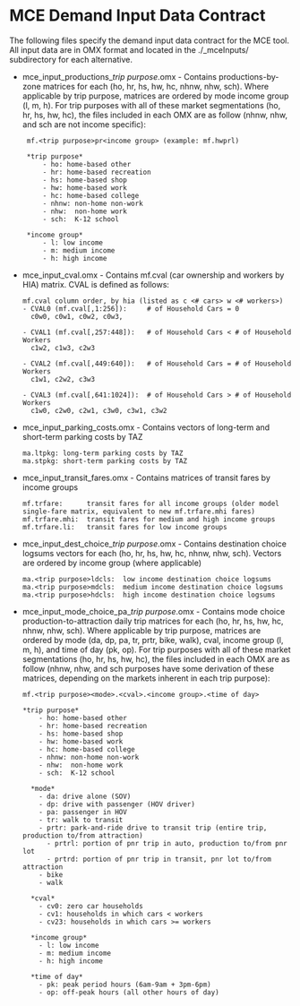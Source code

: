 # MCE Demand Input Data Contract

The following files specify the demand input data contract for the MCE tool. All input data are in OMX format and located in the ./\_mceInputs/ subdirectory for each alternative.
 
 - mce_input_productions_*trip purpose*.omx - Contains productions-by-zone matrices for each <trip purpose> (ho, hr, hs, hw, hc, nhnw, nhw, sch). Where applicable by trip purpose, matrices are ordered by mode income group (l, m, h). For trip purposes with all of these market segmentations (ho, hr, hs, hw, hc), the files included in each OMX are as follow (nhnw, nhw, and sch are not income specific):
  
        mf.<trip purpose>pr<income group> (example: mf.hwprl)
        
        *trip purpose*
            - ho: home-based other
            - hr: home-based recreation
            - hs: home-based shop
            - hw: home-based work
            - hc: home-based college
            - nhnw: non-home non-work
            - nhw:  non-home work
            - sch:  K-12 school
            
        *income group*          
            - l: low income
            - m: medium income
            - h: high income
  
  - mce_input_cval.omx - Contains mf.cval (car ownership and workers by HIA) matrix. CVAL is defined as follows:
        
        mf.cval column order, by hia (listed as c <# cars> w <# workers>)
        - CVAL0 (mf.cval[,1:256]):     # of Household Cars = 0
          c0w0, c0w1, c0w2, c0w3,
        
        - CVAL1 (mf.cval[,257:448]):   # of Household Cars < # of Household Workers
          c1w2, c1w3, c2w3
        
        - CVAL2 (mf.cval[,449:640]):   # of Household Cars = # of Household Workers
          c1w1, c2w2, c3w3 
        
        - CVAL3 (mf.cval[,641:1024]):  # of Household Cars > # of Household Workers
          c1w0, c2w0, c2w1, c3w0, c3w1, c3w2
   
  - mce_input_parking_costs.omx - Contains vectors of long-term and short-term parking costs by TAZ
  
        ma.ltpkg: long-term parking costs by TAZ
        ma.stpkg: short-term parking costs by TAZ
   
  - mce_input_transit_fares.omx - Contains matrices of transit fares by income groups
  
        mf.trfare:      transit fares for all income groups (older model single-fare matrix, equivalent to new mf.trfare.mhi fares)
        mf.trfare.mhi:  transit fares for medium and high income groups
        mf.trfare.li:   transit fares for low income groups

  - mce_input_dest_choice_*trip purpose*.omx - Contains destination choice logsums vectors for each <trip purpose> (ho, hr, hs, hw, hc, nhnw, nhw, sch). Vectors are ordered by income group (where applicable)
  
        ma.<trip purpose>ldcls:  low income destination choice logsums
        ma.<trip purpose>mdcls:  medium income destination choice logsums
        ma.<trip purpose>hdcls:  high income destination choice logsums

  - mce_input_mode_choice_pa_*trip purpose*.omx - Contains mode choice production-to-attraction daily trip matrices for each <trip purpose> (ho, hr, hs, hw, hc, nhnw, nhw, sch). Where applicable by trip purpose, matrices are ordered by mode (da, dp, pa, tr, prtr, bike, walk), cval, income group (l, m, h), and time of day (pk, op). For trip purposes with all of these market segmentations (ho, hr, hs, hw, hc), the files included in each OMX are as follow (nhnw, nhw, and sch purposes have some derivation of these matrices, depending on the markets inherent in each trip purpose):
  
        mf.<trip purpose><mode>.<cval>.<income group>.<time of day>
        
        *trip purpose*
            - ho: home-based other
            - hr: home-based recreation
            - hs: home-based shop
            - hw: home-based work
            - hc: home-based college
            - nhnw: non-home non-work
            - nhw:  non-home work
            - sch:  K-12 school

          *mode*
            - da: drive alone (SOV)
            - dp: drive with passenger (HOV driver)
            - pa: passenger in HOV
            - tr: walk to transit
            - prtr: park-and-ride drive to transit trip (entire trip, production to/from attraction)
              - prtrl: portion of pnr trip in auto, production to/from pnr lot
              - prtrd: portion of pnr trip in transit, pnr lot to/from attraction  
            - bike
            - walk

          *cval*
            - cv0: zero car households
            - cv1: households in which cars < workers
            - cv23: households in which cars >= workers
            
          *income group*
            - l: low income
            - m: medium income
            - h: high income

          *time of day*
            - pk: peak period hours (6am-9am + 3pm-6pm)
            - op: off-peak hours (all other hours of day)

